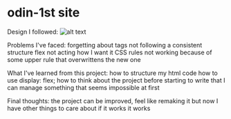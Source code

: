 # odin-1st site

Design I followed:
![alt text](https://cdn.statically.io/gh/TheOdinProject/curriculum/81a5d553f4073e593d23a6ab00d50eef8620796d/foundations/html_css/project/imgs/01.png)

Problems I've faced:
                    forgetting about tags
                    not following a consistent structure
                    flex not acting how I want it
                    CSS rules not working because of some upper rule that overwrittens the new one

What I've learned from this project:
                    how to structure my html code
                    how to use display: flex;
                    how to think about the project before starting to write
                    that I can manage something that seems impossible at first


Final thoughts: 
                    the project can be improved, feel like remaking it but now I have other things to care about
                    if it works it works
